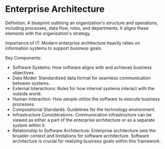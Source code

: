 # Enterprise Architecture

Definition: A blueprint outlining an organization's structure and operations, including processes, data flow, roles, and departments. It aligns these elements with the organization's strategy.

Importance of IT: Modern enterprise architecture heavily relies on information systems to support business goals.

Key Components:
- Software Systems: How software aligns with and achieves business objectives.
- Data Model: Standardized data format for seamless communication between systems.
- External Interactions: Rules for how internal systems interact with the outside world.
- Human Interaction: How people utilize the software to execute business processes.
- Computational Standards: Guidelines for the technology environment.
- Infrastructure Considerations: Communication infrastructure can be viewed as either a part of the enterprise architecture or as a separate system within it.
- Relationship to Software Architecture: Enterprise architecture sets the broader context and limitations for software architecture. Software architecture is crucial for realizing business goals within this framework.
